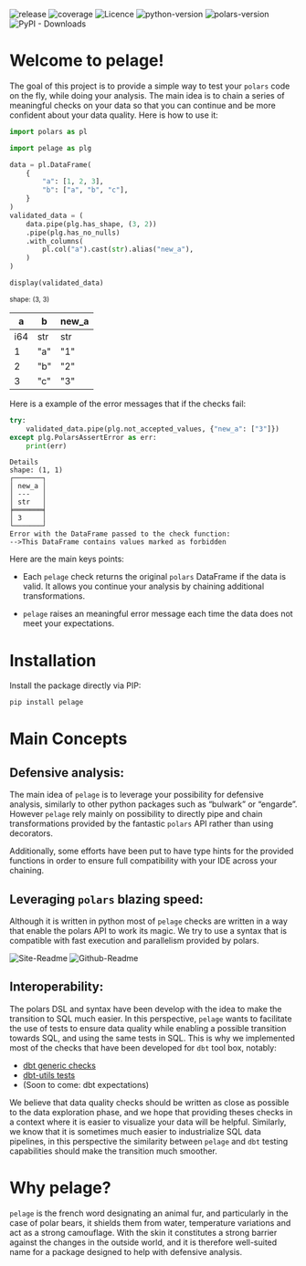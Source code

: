 

![release](https://img.shields.io/github/v/release/alixtc/pelage?color=orange.png)
![coverage](https://img.shields.io/badge/dynamic/json?url=https%3A%2F%2Fraw.githubusercontent.com%2Falixtc%2Fpelage%2Fmaster%2F.coverage%2Fcoverage.json&query=%24.totals.percent_covered_display&suffix=%25&label=Coverage&color=green)
![Licence](https://img.shields.io/github/license/alixtc/pelage.png)
![python-version](https://img.shields.io/python/required-version-toml?tomlFilePath=https%3A%2F%2Fraw.githubusercontent.com%2Falixtc%2Fpelage%2Frefs%2Fheads%2Fmaster%2Fpyproject.toml)
![polars-version](https://img.shields.io/badge/dynamic/toml?url=https%3A%2F%2Fraw.githubusercontent.com%2Falixtc%2Fpelage%2Frefs%2Fheads%2Fmaster%2Fpyproject.toml&query=%24.project.dependencies&label=Dependency)
![PyPI -
Downloads](https://img.shields.io/pypi/dm/pelage?color=orange.png)

# Welcome to pelage!

The goal of this project is to provide a simple way to test your
`polars` code on the fly, while doing your analysis. The main idea is to
chain a series of meaningful checks on your data so that you can
continue and be more confident about your data quality. Here is how to
use it:

``` python
import polars as pl

import pelage as plg

data = pl.DataFrame(
    {
        "a": [1, 2, 3],
        "b": ["a", "b", "c"],
    }
)
validated_data = (
    data.pipe(plg.has_shape, (3, 2))
    .pipe(plg.has_no_nulls)
    .with_columns(
        pl.col("a").cast(str).alias("new_a"),
    )
)

display(validated_data)
```

<div><style>
.dataframe > thead > tr,
.dataframe > tbody > tr {
  text-align: right;
  white-space: pre-wrap;
}
</style>
<small>shape: (3, 3)</small>

| a   | b   | new_a |
|-----|-----|-------|
| i64 | str | str   |
| 1   | "a" | "1"   |
| 2   | "b" | "2"   |
| 3   | "c" | "3"   |

</div>

Here is a example of the error messages that if the checks fail:

``` python
try:
    validated_data.pipe(plg.not_accepted_values, {"new_a": ["3"]})
except plg.PolarsAssertError as err:
    print(err)
```

    Details
    shape: (1, 1)
    ┌───────┐
    │ new_a │
    │ ---   │
    │ str   │
    ╞═══════╡
    │ 3     │
    └───────┘
    Error with the DataFrame passed to the check function:
    -->This DataFrame contains values marked as forbidden

Here are the main keys points:

- Each `pelage` check returns the original `polars` DataFrame if the
  data is valid. It allows you continue your analysis by chaining
  additional transformations.

- `pelage` raises an meaningful error message each time the data does
  not meet your expectations.

# Installation

Install the package directly via PIP:

``` bash
pip install pelage
```

# Main Concepts

## Defensive analysis:

The main idea of `pelage` is to leverage your possibility for defensive
analysis, similarly to other python packages such as “bulwark” or
“engarde”. However `pelage` rely mainly on possibility to directly pipe
and chain transformations provided by the fantastic `polars` API rather
than using decorators.

Additionally, some efforts have been put to have type hints for the
provided functions in order to ensure full compatibility with your IDE
across your chaining.

## Leveraging `polars` blazing speed:

Although it is written in python most of `pelage` checks are written in
a way that enable the polars API to work its magic. We try to use a
syntax that is compatible with fast execution and parallelism provided
by polars.

![Site-Readme](assets/presentation.gif)
![Github-Readme](docs/assets/presentation.gif)

## Interoperability:

The polars DSL and syntax have been develop with the idea to make the
transition to SQL much easier. In this perspective, `pelage` wants to
facilitate the use of tests to ensure data quality while enabling a
possible transition towards SQL, and using the same tests in SQL. This
is why we implemented most of the checks that have been developed for
`dbt` tool box, notably:

- [dbt generic
  checks](https://docs.getdbt.com/docs/build/data-tests#generic-data-tests)
- [dbt-utils
  tests](https://github.com/dbt-labs/dbt-utils?tab=readme-ov-file)
- (Soon to come: dbt expectations)

We believe that data quality checks should be written as close as
possible to the data exploration phase, and we hope that providing
theses checks in a context where it is easier to visualize your data
will be helpful. Similarly, we know that it is sometimes much easier to
industrialize SQL data pipelines, in this perspective the similarity
between `pelage` and `dbt` testing capabilities should make the
transition much smoother.

# Why pelage?

`pelage` is the french word designating an animal fur, and particularly
in the case of polar bears, it shields them from water, temperature
variations and act as a strong camouflage. With the skin it constitutes
a strong barrier against the changes in the outside world, and it is
therefore well-suited name for a package designed to help with defensive
analysis.
